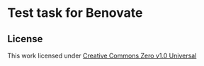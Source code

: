 # Test task for Benovate

## License

This work licensed under [Creative Commons Zero v1.0 Universal](https://raw.githubusercontent.com/osminogin/benovate-test-case/master/LICENSE)
